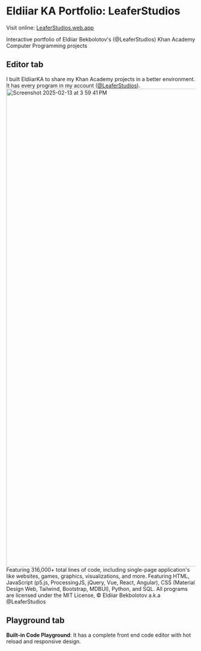 # Eldiiar KA Portfolio: LeaferStudios

Visit online:
[LeaferStudios.web.app](https://leaferstudios.web.app/)

Interactive portfolio of Eldiiar Bekbolotov's (@LeaferStudios) Khan Academy Computer Programming projects

## Editor tab
I built EldiiarKA to share my Khan Academy projects in a better environment. It has every program in my account ([@LeaferStudios](https://www.khanacademy.org/profile/kaid_553656479258879622339276/projects)).
<img width="1273" alt="Screenshot 2025-02-13 at 3 59 41 PM" src="https://github.com/user-attachments/assets/5b744697-8d1b-4739-930e-66974b6ba0f0" />
Featuring 316,000+ total lines of code, including single-page application's like websites, games, graphics, visualizations, and more. Featuring HTML, JavaScript (p5.js, ProcessingJS, jQuery, Vue, React, Angular), CSS (Material Design Web, Tailwind, Bootstrap, MDBUI), Python, and SQL.
All programs are licensed under the MIT License, &copy; Eldiiar Bekbolotov a.k.a @LeaferStudios

## Playground tab
**Built-in Code Playground**: It has a complete front end code editor with hot reload and responsive design.
